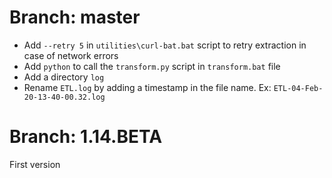 # Branch: master
 - Add ```--retry 5``` in ```utilities\curl-bat.bat``` script to retry extraction in case of network errors
 - Add ```python```  to call the ```transform.py``` script in ```transform.bat``` file
 - Add a directory ```log```
 - Rename ```ETL.log``` by adding a timestamp in the file name. Ex: ```ETL-04-Feb-20-13-40-00.32.log```

# Branch: 1.14.BETA
First version